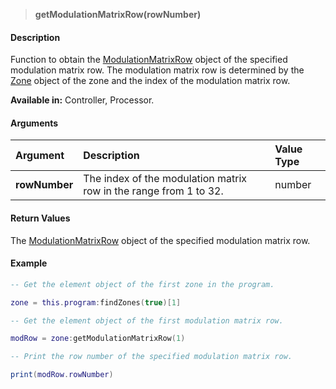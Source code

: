 >**getModulationMatrixRow(rowNumber)**

#### Description

Function to obtain the [ModulationMatrixRow](./ModulationMatrixRow.md) object of the specified modulation matrix row. The modulation matrix row is determined by the [Zone](./Zone.md) object of the zone and the index of the modulation matrix row.

**Available in:** Controller, Processor.

#### Arguments

|Argument|Description|Value Type|
|:-|:-|:-|
|**rowNumber**|The index of the modulation matrix row in the range from 1 to 32.|number|

#### Return Values

The [ModulationMatrixRow](./ModulationMatrixRow.md) object of the specified modulation matrix row.

#### Example

```lua
-- Get the element object of the first zone in the program.

zone = this.program:findZones(true)[1]

-- Get the element object of the first modulation matrix row.

modRow = zone:getModulationMatrixRow(1)

-- Print the row number of the specified modulation matrix row.

print(modRow.rowNumber)
```
